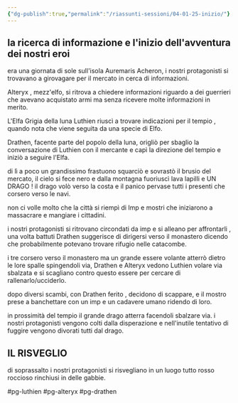 ```yaml
---
{"dg-publish":true,"permalink":"/riassunti-sessioni/04-01-25-inizio/"}
---
```


## la ricerca di informazione e l'inizio dell'avventura dei nostri eroi

era una giornata di sole sull'isola Auremaris Acheron, i nostri protagonisti si trovavano a girovagare per il mercato in cerca di informazioni. 

Alteryx , mezz'elfo, si ritrova a chiedere informazioni riguardo a dei guerrieri che avevano acquistato armi ma senza ricevere molte informazioni in merito.

L'Elfa Grigia della luna Luthien riuscì a trovare indicazioni per il tempio , quando nota che viene seguita da una specie di Elfo.

Drathen, facente parte del popolo della luna, origliò per sbaglio la conversazione di Luthien con il mercante e capì la direzione del tempio e iniziò a seguire l'Elfa.

di lì a poco un grandissimo frastuono squarciò e sovrastò il brusio del mercato, il cielo si fece nero e dalla montagna fuoriuscì lava lapilli e UN DRAGO ! il drago volò verso la costa e il panico pervase tutti i presenti che corsero verso le navi.

non ci volle molto che la città si riempì di Imp e mostri che iniziarono a massacrare e  mangiare i cittadini.

i nostri protagonisti si ritrovano circondati da imp e si alleano per affrontarli , una volta battuti Drathen suggerisce di dirigersi verso il monastero dicendo che probabilmente potevano trovare rifugio nelle catacombe.

i tre corsero verso il monastero ma un grande essere volante atterrò dietro le lore spalle spingendoli via,  Drathen e Alteryx vedono Luthien volare via sbalzata e si scagliano contro questo essere per cercare di rallenarlo/ucciderlo.

dopo diversi scambi, con Drathen ferito , decidono di scappare, e il mostro prese a banchettare con un imp e un cadavere umano ridendo di loro.

in prossimità del tempio il grande drago atterra facendoli sbalzare via.
i nostri protagonisti vengono colti dalla disperazione e nell'inutile tentativo di fuggire  vengono divorati tutti dal drago.


## IL RISVEGLIO


di soprassalto i nostri protagonisti si risvegliano in un luogo tutto rosso roccioso rinchiusi in delle gabbie.

#pg-luthien
#pg-alteryx
#pg-drathen